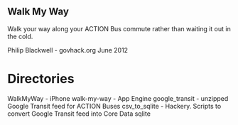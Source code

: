 ## Walk My Way

Walk your way along your ACTION Bus commute rather than waiting it out in the cold.

Philip Blackwell - govhack.org June 2012

# Directories
WalkMyWay - iPhone
walk-my-way - App Engine
google\_transit - unzipped Google Transit feed for ACTION Buses
csv\_to\_sqlite - Hackery. Scripts to convert Google Transit feed into Core Data sqlite